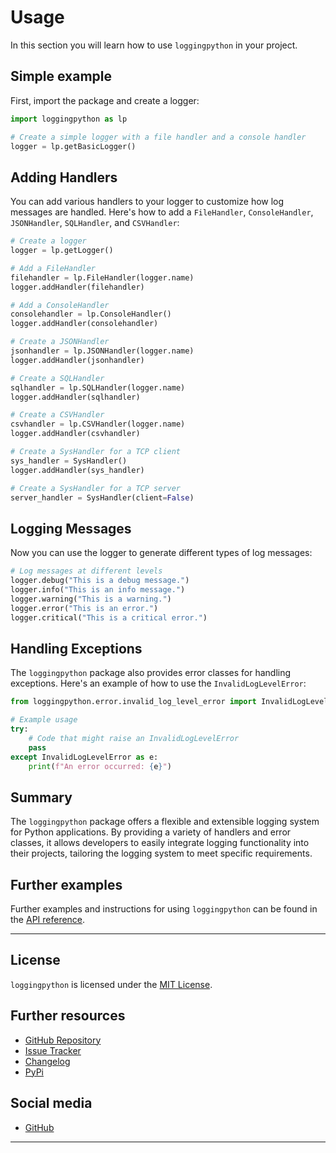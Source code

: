 # Usage

In this section you will learn how to use `loggingpython` in your project.

## Simple example

First, import the package and create a logger:
```python
import loggingpython as lp

# Create a simple logger with a file handler and a console handler
logger = lp.getBasicLogger()
```

## Adding Handlers
You can add various handlers to your logger to customize how log messages are handled. Here's how to add a `FileHandler`, `ConsoleHandler`, `JSONHandler`, `SQLHandler`, and `CSVHandler`:

```python
# Create a logger
logger = lp.getLogger()

# Add a FileHandler
filehandler = lp.FileHandler(logger.name)
logger.addHandler(filehandler)

# Add a ConsoleHandler
consolehandler = lp.ConsoleHandler()
logger.addHandler(consolehandler)

# Create a JSONHandler
jsonhandler = lp.JSONHandler(logger.name)
logger.addHandler(jsonhandler)

# Create a SQLHandler
sqlhandler = lp.SQLHandler(logger.name)
logger.addHandler(sqlhandler)

# Create a CSVHandler
csvhandler = lp.CSVHandler(logger.name)
logger.addHandler(csvhandler)

# Create a SysHandler for a TCP client
sys_handler = SysHandler()
logger.addHandler(sys_handler)

# Create a SysHandler for a TCP server
server_handler = SysHandler(client=False)
```

## Logging Messages
Now you can use the logger to generate different types of log messages:

``` python
# Log messages at different levels
logger.debug("This is a debug message.")
logger.info("This is an info message.")
logger.warning("This is a warning.")
logger.error("This is an error.")
logger.critical("This is a critical error.")
```

## Handling Exceptions
The `loggingpython` package also provides error classes for handling exceptions. Here's an example of how to use the `InvalidLogLevelError`:
```python
from loggingpython.error.invalid_log_level_error import InvalidLogLevelError

# Example usage
try:
    # Code that might raise an InvalidLogLevelError
    pass
except InvalidLogLevelError as e:
    print(f"An error occurred: {e}")
```

## Summary
The `loggingpython` package offers a flexible and extensible logging system for Python applications. By providing a variety of handlers and error classes, it allows developers to easily integrate logging functionality into their projects, tailoring the logging system to meet specific requirements.

## Further examples

Further examples and instructions for using `loggingpython` can be found in the [API reference](api_reference.md).

---

## License

`loggingpython` is licensed under the [MIT License](https://opensource.org/licenses/MIT).

## Further resources

- [GitHub Repository](https://github.com/loggingpython-Community/loggingpython)
- [Issue Tracker](https://github.com/loggingpython-Community/loggingpython/issues)
- [Changelog](https://github.com/loggingpython-Community/loggingpython/blob/main/CHANGELOG.md)
- [PyPi](https://pypi.org/project/loggingpython/)

## Social media

- [GitHub](https://github.com/loggingpython-Community)

---